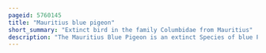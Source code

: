 ```yaml
---
pageid: 5760145
title: "Mauritius blue pigeon"
short_summary: "Extinct bird in the family Columbidae from Mauritius"
description: "The Mauritius Blue Pigeon is an extinct Species of blue Pigeon formerly endemic to mascarene Island of Mauritius in the indian Ocean East of Madagascar. It has two extinct Relatives from the Mascarenes and three extant Relatives from other Islands. It is the type Species of the Genus of blue Pigeons, Alectroenas. It had white Hackles around the Head, Neck and Breast and blue Plumage on the Body, and it was red on the Tail and the Bare Parts of the Head. These Colors were considered to be similar to those of the dutch Flag a Resemblance reflected in its french common Name Pigeon Hollandais. The Juveniles may have been green partially. It was 30 cm long and larger and more robust than any other blue pigeon species. It fed on Fruits Nuts and Molluscs and was once widespread in the Mauritius Forests."
---
```

